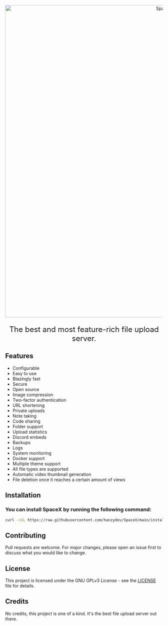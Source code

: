 <div align="center">
  <img 
    src="https://cdn.discordapp.com/attachments/1089486214832324679/1155200579996491826/spacexsnew.png"
    alt="SpaceX" 
    style="height: 25vh"
  />
  <p style="font-size: 1.5rem">
    The best and most feature-rich file upload server.
  </p>
</div>

## Features

- Configurable
- Easy to use
- Blazingly fast
- Secure
- Open source
- Image compression
- Two-factor authentication
- URL shortening
- Private uploads
- Note taking
- Code sharing
- Folder support
- Upload statistics
- Discord embeds
- Backups
- Logs
- System monitoring
- Docker support
- Multiple theme support
- All file types are supported
- Automatic video thumbnail generation
- File deletion once it reaches a certain amount of views

## Installation

### You can install SpaceX by running the following command:

```bash
curl -sSL https://raw.githubusercontent.com/hanzydev/SpaceX/main/installer.sh | sh
```

## Contributing

Pull requests are welcome. For major changes, please open an issue first to discuss what you would like to change.

## License

This project is licensed under the GNU GPLv3 License - see the [LICENSE](https://choosealicense.com/licenses/gpl-3.0/) file for details.

## Credits

No credits, this project is one of a kind. It's the best file upload server out there.